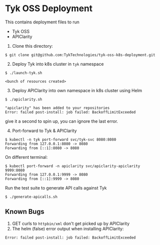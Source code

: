 # Tyk OSS Deployment

This contains deployment files to run 
- Tyk OSS 
- APIClarity

1. Clone this directory:
```
$ git clone git@github.com:TykTechnologies/tyk-oss-k8s-deployment.git
```

2. Deploy Tyk into k8s cluster in `tyk` namespace
```
$ ./launch-tyk.sh

<bunch of resources created>
```

3. Deploy APIClarity into own namespace in k8s cluster using Helm
```
$ ./apiclarity.sh 

"apiclarity" has been added to your repositories
Error: failed post-install: job failed: BackoffLimitExceeded
```
give it a second to spin up, you can ignore the last error.

4. Port-forward to Tyk & APIClarity
```
$ kubectl -n tyk port-forward svc/tyk-svc 8080:8080
Forwarding from 127.0.0.1:8080 -> 8080
Forwarding from [::1]:8080 -> 8080
```

On different terminal:
```
$ kubectl port-forward -n apiclarity svc/apiclarity-apiclarity 9999:8080
Forwarding from 127.0.0.1:9999 -> 8080
Forwarding from [::1]:9999 -> 8080
```

Run the test suite to generate API calls against Tyk
```
$ ./generate-apicalls.sh
```


## Known Bugs

1. GET curls to `httpbin/xml` don't get picked up by APIClarity
2. The helm (false) error output when installing APIClarity: 
```
Error: failed post-install: job failed: BackoffLimitExceeded
```